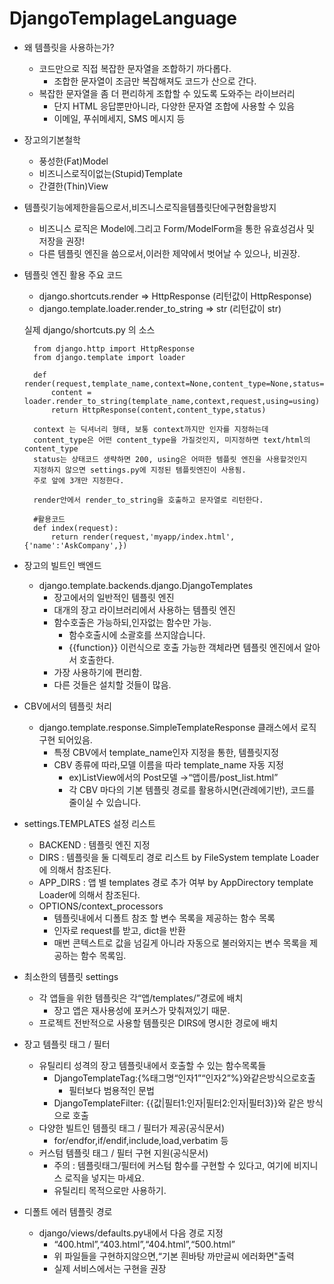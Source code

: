# DjangoTemplageLanguage

- 왜 템플릿을 사용하는가?
    - 코드만으로 직접 복잡한 문자열을 조합하기 까다롭다.
        - 조합한 문자열이 조금만 복잡해져도 코드가 산으로 간다.
    - 복잡한 문자열을 좀 더 편리하게 조합할 수 있도록 도와주는 라이브러리
        - 단지 HTML 응답뿐만아니라, 다양한 문자열 조합에 사용할 수 있음
        - 이메일, 푸쉬메세지, SMS 메시지 등

- 장고의기본철학
    - 풍성한(Fat)Model
    - 비즈니스로직이없는(Stupid)Template
    - 간결한(Thin)View

- 템플릿기능에제한을둠으로서,비즈니스로직을템플릿단에구현함을방지
    - 비즈니스 로직은 Model에.그리고 Form/ModelForm을 통한 유효성검사 및 저장을 권장!
    - 다른 템플릿 엔진을 씀으로서,이러한 제약에서 벗어날 수 있으나, 비권장.

- 템플릿 엔진 활용 주요 코드
    - django.shortcuts.render ⇒ HttpResponse (리턴값이 HttpResponse)
    - django.template.loader.render_to_string ⇒ str (리턴값이 str)

    실제 django/shortcuts.py 의 소스


        from django.http import HttpResponse
        from django.template import loader

        def render(request,template_name,context=None,content_type=None,status=None,using=None):
            content = loader.render_to_string(template_name,context,request,using=using)
            return HttpResponse(content,content_type,status)

        context 는 딕셔너리 형태, 보통 context까지만 인자를 지정하는데
        content_type은 어떤 content_type을 가질것인지, 미지정하면 text/html의 content_type
        status는 상태코드 생략하면 200, using은 어떠한 템플릿 엔진을 사용할것인지
        지정하지 않으면 settings.py에 지정된 템플릿엔진이 사용됨.
        주로 앞에 3개만 지정한다.

        render안에서 render_to_string을 호출하고 문자열로 리턴한다.

        #활용코드
        def index(request):
            return render(request,'myapp/index.html',{'name':'AskCompany',})

- 장고의 빌트인 백엔드
    - django.template.backends.django.DjangoTemplates
        - 장고에서의 일반적인 템플릿 엔진
        - 대개의 장고 라이브러리에서 사용하는 템플릿 엔진
        - 함수호출은 가능하되,인자없는 함수만 가능.
            - 함수호출시에 소괄호를 쓰지않습니다.
            - {{function}} 이런식으로 호출 가능한 객체라면 템플릿 엔진에서 알아서 호출한다.
        - 가장 사용하기에 편리함.
        - 다른 것들은 설치할 것들이 많음.

- CBV에서의 템플릿 처리
    - django.template.response.SimpleTemplateResponse 클래스에서 로직 구현 되어있음.
        - 특정 CBV에서 template_name인자 지정을 통한, 템플릿지정
        - CBV 종류에 따라,모델 이름을 따라 template_name 자동 지정
            - ex)ListView에서의 Post모델 →“앱이름/post_list.html”
            - 각 CBV 마다의 기본 템플릿 경로를 활용하시면(관례에기반), 코드를 줄이실 수 있습니다.

- settings.TEMPLATES 설정 리스트
    - BACKEND : 템플릿 엔진 지정
    - DIRS : 템플릿을 둘 디렉토리 경로 리스트 by FileSystem template Loader에 의해서 참조된다.
    - APP_DIRS : 앱 별 templates 경로 추가 여부 by AppDirectory template Loader에 의해서 참조된다.
    - OPTIONS/context_processors
        - 템플릿내에서 디폴트 참조 할 변수 목록을 제공하는 함수 목록
        - 인자로 request를 받고, dict을 반환
        - 매번 콘텍스트로 값을 넘길게 아니라 자동으로 불러와지는 변수 목록을 제공하는 함수 목록임.

- 최소한의 템플릿 settings
    - 각 앱들을 위한 템플릿은 각“앱/templates/”경로에 배치
        - 장고 앱은 재사용성에 포커스가 맞춰져있기 때문.
    - 프로젝트 전반적으로 사용할 템플릿은 DIRS에 명시한 경로에 배치

- 장고 템플릿 태그 / 필터
    - 유틸리티 성격의 장고 템플릿내에서 호출할 수 있는 함수목록들
        - DjangoTemplateTag:{%태그명“인자1”“인자2”%}와같은방식으로호출
            - 필터보다 범용적인 문법
        - DjangoTemplateFilter: {{값|필터1:인자|필터2:인자|필터3}}와 같은 방식으로 호출
    - 다양한 빌트인 템플릿 태그 / 필터가 제공(공식문서)
        - for/endfor,if/endif,include,load,verbatim 등
    - 커스텀 템플릿 태그 / 필터 구현 지원(공식문서)
        - 주의 : 템플릿태그/필터에 커스텀 함수를 구현할 수 있다고, 여기에 비지니스 로직을 넣지는 마세요.
        - 유틸리티 목적으로만 사용하기.

- 디폴트 에러 템플릿 경로
    - django/views/defaults.py내에서 다음 경로 지정
        - “400.html”,“403.html”,“404.html”,“500.html”
        - 위 파일들을 구현하지않으면,“기본 흰바탕 까만글씨 에러화면"출력
        - 실제 서비스에서는 구현을 권장